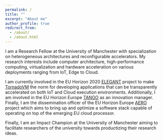 ```yaml
---
permalink: /
title: ""
excerpt: "About me"
author_profile: true
redirect_from: 
  - /about/
  - /about.html
---
```


I am a Research Fellow at the University of Manchester with specialization on heterogeneous architectures and reconfigurable accelerators. My research interests include computer architecture, high-performance computing, virtualization and hardware acceleration on various deployments ranging from IoT, Edge to Cloud. 

I am currently involved in the EU Horizon 2020 [ELEGANT](https://www.elegant-h2020.eu/) project to make [TornadoVM](https://www.tornadovm.org/) the norm for developing applications that can be transparently accelerated on both IoT and Cloud execution environments. Additionally, I am involved in the EU Horizon Europe [TANGO](https://tango-project.eu/) as an innovation manager. Finally, I am the dissemination officer of the EU Horizon Europe [AERO](https://aero-project.eu/) project which aims to bring up and optimize a software stack capable of operating on top of the emerging EU cloud processor.

Finally, I am an Impact Champion at the University of Manchester aiming to facilitate researchers of the university towards productizing their research ideas.